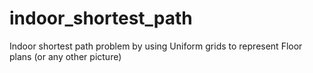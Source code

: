 # indoor_shortest_path
Indoor shortest path problem by using Uniform grids to represent Floor plans (or any other picture)
